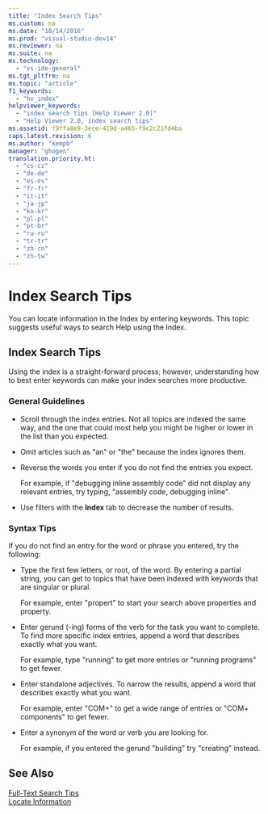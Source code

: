 ```yaml
---
title: "Index Search Tips"
ms.custom: na
ms.date: "10/14/2016"
ms.prod: "visual-studio-dev14"
ms.reviewer: na
ms.suite: na
ms.technology: 
  - "vs-ide-general"
ms.tgt_pltfrm: na
ms.topic: "article"
f1_keywords: 
  - "hv_index"
helpviewer_keywords: 
  - "index search tips [Help Viewer 2.0]"
  - "Help Viewer 2.0, index search tips"
ms.assetid: f9ffa8e9-3ece-419d-a465-f9c2c21fd4ba
caps.latest.revision: 6
ms.author: "kempb"
manager: "ghogen"
translation.priority.ht: 
  - "cs-cz"
  - "de-de"
  - "es-es"
  - "fr-fr"
  - "it-it"
  - "ja-jp"
  - "ko-kr"
  - "pl-pl"
  - "pt-br"
  - "ru-ru"
  - "tr-tr"
  - "zh-cn"
  - "zh-tw"
---
```

# Index Search Tips
You can locate information in the Index by entering keywords. This topic suggests useful ways to search Help using the Index.  
  
## Index Search Tips  
 Using the index is a straight-forward process; however, understanding how to best enter keywords can make your index searches more productive.  
  
### General Guidelines  
  
-   Scroll through the index entries. Not all topics are indexed the same way, and the one that could most help you might be higher or lower in the list than you expected.  
  
-   Omit articles such as "an" or "the" because the index ignores them.  
  
-   Reverse the words you enter if you do not find the entries you expect.  
  
     For example, if "debugging inline assembly code" did not display any relevant entries, try typing, "assembly code, debugging inline".  
  
-   Use filters with the **Index** tab to decrease the number of results.  
  
### Syntax Tips  
 If you do not find an entry for the word or phrase you entered, try the following:  
  
-   Type the first few letters, or root, of the word. By entering a partial string, you can get to topics that have been indexed with keywords that are singular or plural.  
  
     For example, enter "propert" to start your search above properties and property.  
  
-   Enter gerund (-ing) forms of the verb for the task you want to complete. To find more specific index entries, append a word that describes exactly what you want.  
  
     For example, type "running" to get more entries or "running programs" to get fewer.  
  
-   Enter standalone adjectives. To narrow the results, append a word that describes exactly what you want.  
  
     For example, enter "COM+" to get a wide range of entries or "COM+ components" to get fewer.  
  
-   Enter a synonym of the word or verb you are looking for.  
  
     For example, if you entered the gerund "building" try "creating" instead.  
  
## See Also  
 [Full-Text Search Tips](../ide/full-text-search-tips.md)   
 [Locate Information](../ide/locate-information.md)